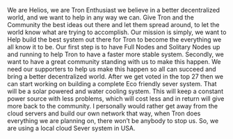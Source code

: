 We are Helios, we are Tron Enthusiast we believe in a better decentralized world, and we want to help in any way we can. Give Tron and the Community the best ideas out there and let them spread around, to let the world know what are trying to accomplish. 
Our mission is simply, we want to Help build the best system out there for Tron to become the everything we all know it to be. Our first step is to have Full Nodes and Solitary Nodes up and running to help Tron to have a faster more stable system. Secondly, we want to have a great community standing with us to make this happen. We need our supporters to help us make this happen so all can succeed and bring a better decentralized world. After we get voted in the top 27 then we can start working on building a complete Eco friendly sever system. That will be a solar powered and water cooling system.  This will keep a constant power source with less problems, which will cost less and in return will give more back to the community. I personally would rather get away from the cloud servers and build our own network that way, when Tron does everything we are planning on, there won’t be anybody to stop us. So, we are using a local cloud Sever system in USA.

